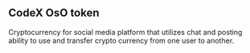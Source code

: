 ## CodeX OsO token

Cryptocurrency for social media platform that utilizes chat and posting ability to use and transfer crypto currency from one user to another.
